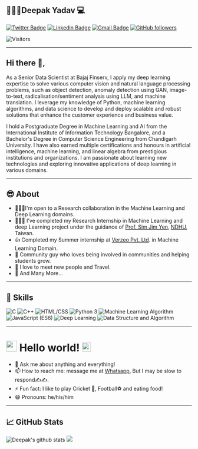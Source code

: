 ## 👱🏻‍♂️Deepak Yadav 💻 
[![Twitter Badge](https://img.shields.io/badge/-@deepak842705-1ca0f1?style=flat-square&labelColor=1ca0f1&logo=twitter&logoColor=white&link=https://twitter.com/deepak842705)](https://twitter.com/deepak842705)
[![Linkedin Badge](https://img.shields.io/badge/-deepak2233-blue?style=flat-square&logo=Linkedin&logoColor=white&link=https://www.linkedin.com/in/deepak2233/)](https://www.linkedin.com/in/deepak2233/) 
[![Gmail Badge](https://img.shields.io/badge/-deepak842705@gmail.com-c14438?style=flat-square&logo=Gmail&logoColor=white&link=mailto:deepak842705@gmail.com)](mailto:deepak842705@gmail.com)
[![GitHub followers](https://img.shields.io/github/followers/deepak2233?label=Follow&style=social)](https://github.com/deepak2233/?tab=follow)

<img alt="Visitors" src="https://komarev.com/ghpvc/?username=deepak2233&style=flat&labelColor=red&logo=github&label=Profile+Views&color=971901"/>


---
## Hi there 👋,
As a Senior Data Scientist at Bajaj Finserv, I apply my deep learning expertise to solve various computer vision and natural language processing problems, such as object detection, anomaly detection using GAN, image-to-text, radicalisation/sentiment analysis using LLM, and machine translation. I leverage my knowledge of Python, machine learning algorithms, and data science to develop and deploy scalable and robust solutions that enhance the customer experience and business value.

I hold a Postgraduate Degree in Machine Learning and AI from the International Institute of Information Technology Bangalore, and a Bachelor's Degree in Computer Science Engineering from Chandigarh University. I have also earned multiple certifications and honours in artificial intelligence, machine learning, and linear algebra from prestigious institutions and organizations. I am passionate about learning new technologies and exploring innovative applications of deep learning in various domains.

---

## 😎 About
- 👩🏽‍💻I'm open to a Research collaboration in the Machine Learning and Deep Learning domains.
- 👨🏽‍💻 I’ve completed my Research Internship in Machine Learning and deep Learning project under the guidance of [Prof. Sim Jim Yen](http://web.csie.ndhu.edu.tw/sjyen/), [NDHU](https://epage.ndhu.edu.tw/bin/home.php?Lang=EN), Taiwan.
- 👍 Completed my Summer internship at [Verzeo Pvt. Ltd](https://verzeo.in/). in Machine Learning Domain.
- 🎤 Community guy who loves being involved in communities and helping students grow.
- 🌱 I love to meet new people and Travel. 
- 👯 And Many More...

--- 

## 💪 Skills 

<img src="https://img.shields.io/badge/C-lightgrey" alt="C" /> <img src="https://img.shields.io/badge/C++-ff69b4" alt="C++" /> 
<img src="https://img.shields.io/badge/HTML/CSS-lightgrey" alt="HTML/CSS" /> <img src="https://img.shields.io/badge/Python 3-informational" alt="Python 3" /> <img src="https://img.shields.io/badge/Machine Learning Algorithm-ff69b4" alt="Machine Learning Algorithm" /> <img src="https://img.shields.io/badge/JavaScript -brightgreen" alt="JavaScript (ES6)" /> <img src="https://img.shields.io/badge/Deep Learning-blue" alt="Deep Learning" /> <img src="https://img.shields.io/badge/Data Structure and Algorithm-blue" alt="Data Structure and Algorithm" />

<!-- * C/C++
* Java SE
* Python 3
* Machine Learning Algorithm
* Deep Learning
* JavaScript 
* Data Structure and Algorithm -->
---


# <img src="https://github.com/TheDudeThatCode/TheDudeThatCode/blob/master/Assets/Hi.gif" width="29px"> Hello world!&nbsp;<img src="https://github.com/TheDudeThatCode/TheDudeThatCode/blob/master/Assets/Earth.gif" width="24px">

- 💬 Ask me about anything and everything! 
- 📫 How to reach me: message me at [Whatsapp](https://wa.me/918427059627), But I may be slow to respond✍️✍️.
- ⚡ Fun fact: I like to play Cricket 🏏, Football⚽ and eating food! 
- 😄 Pronouns: he/his/him
---

##  &#x1f4c8; GitHub Stats
![Deepak's github stats](https://github-readme-stats.vercel.app/api?username=deepak2233&show_icons=true&theme=tokyonight)
![](https://activity-graph.herokuapp.com/graph?username=deepak2233&theme=react-dark&area=true)

<!--
**deepak2233/deepak2233** is a ✨ _special_ ✨ repository because its `README.md` (this file) appears on your GitHub profile.

🤔 

-->
